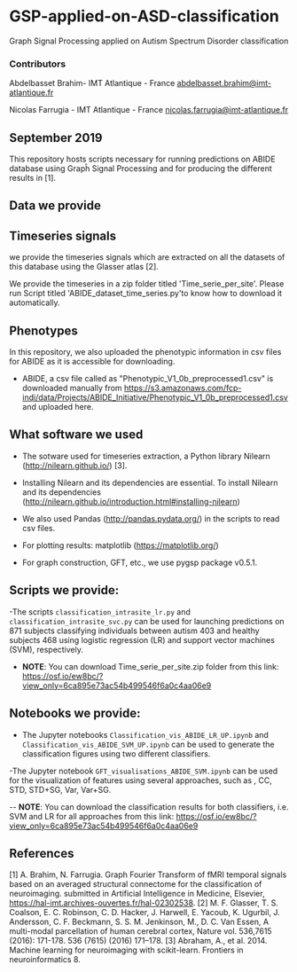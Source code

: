 # GSP-applied-on-ASD-classification
Graph Signal Processing applied on Autism Spectrum Disorder classification

### Contributors

Abdelbasset Brahim- IMT Atlantique - France 
abdelbasset.brahim@imt-atlantique.fr

Nicolas Farrugia - IMT Atlantique - France 
nicolas.farrugia@imt-atlantique.fr 

September 2019
---------------


This repository hosts scripts necessary for running predictions on ABIDE database using Grapĥ Signal Processing and for producing the different results in [1].


Data we provide
---------------

Timeseries signals
---------------

we provide the timeseries signals which are extracted on all the datasets of this database using the Glasser atlas [2].

We provide the timeseries in a zip folder titled 'Time_serie_per_site'. Please run Script titled 'ABIDE_dataset_time_series.py'to know how to download it automatically.

Phenotypes 
---------------

In this repository, we also uploaded the phenotypic information in csv files for ABIDE  as it is accessible for downloading.

- ABIDE, a csv file called as "Phenotypic_V1_0b_preprocessed1.csv" is downloaded manually from https://s3.amazonaws.com/fcp-indi/data/Projects/ABIDE_Initiative/Phenotypic_V1_0b_preprocessed1.csv and uploaded here.

What software we used
----------------------
- The sotware used for timeseries extraction, a Python library Nilearn (http://nilearn.github.io/) [3]. 

- Installing Nilearn and its dependencies are essential. To install Nilearn and its dependencies (http://nilearn.github.io/introduction.html#installing-nilearn) 

- We also used Pandas (http://pandas.pydata.org/) in the scripts to read csv files.

- For plotting results: matplotlib (https://matplotlib.org/)

- For graph construction, GFT, etc., we use pygsp package v0.5.1.

Scripts we provide: 
-------------------------------------------------------------------------------

-The scripts ``classification_intrasite_lr.py`` and ``classification_intrasite_svc.py`` can be used for launching predictions on 871 subjects classifying individuals between autism 403 and healthy subjects 468 using logistic regression (LR) and support vector machines (SVM), respectively.
- **NOTE**: You can download Time_serie_per_site.zip folder from this link: https://osf.io/ew8bc/?view_only=6ca895e73ac54b499546f6a0c4aa06e9

Notebooks we provide: 
-------------------------------------------------------------------------------
- The Jupyter notebooks ``Classification_vis_ABIDE_LR_UP.ipynb`` and ``Classification_vis_ABIDE_SVM_UP.ipynb`` can be used to generate the classification figures using two different classifiers.

-The Jupyter notebook ``GFT_visualisations_ABIDE_SVM.ipynb`` can be used for the visualization of features using several approaches, such as , CC, STD, STD+SG, Var, Var+SG.

-- **NOTE**: You can download the classification results for both classifiers, i.e. SVM and LR for all approaches from this link: https://osf.io/ew8bc/?view_only=6ca895e73ac54b499546f6a0c4aa06e9

References
---------------
[1] A. Brahim, N. Farrugia. Graph Fourier Transform of fMRI temporal signals based on an averaged structural connectome for the classification of neuroimaging. submitted in Artificial Intelligence in Medicine, Elsevier,  https://hal-imt.archives-ouvertes.fr/hal-02302538.
[2] M. F. Glasser, T. S. Coalson, E. C. Robinson, C. D. Hacker, J. Harwell, E. Yacoub, K. Ugurbil, J. Andersson, C. F. Beckmann, S. S. M. Jenkinson, M., D. C. Van Essen, A multi-modal parcellation of human cerebral cortex, Nature vol. 536,7615 (2016): 171-178. 536 (7615) (2016) 171–178.
[3] Abraham, A., et al. 2014. Machine learning for neuroimaging with scikit-learn. Frontiers in neuroinformatics 8.
